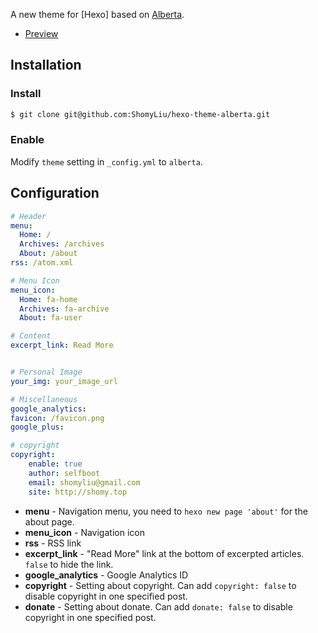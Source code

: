 A new theme for [Hexo] based on [Alberta](https://github.com/ken8203/hexo-theme-alberta/).

- [Preview](http://selfboot.cn/)

## Installation

### Install

``` bash
$ git clone git@github.com:ShomyLiu/hexo-theme-alberta.git
```

### Enable

Modify `theme` setting in `_config.yml` to `alberta`.

## Configuration

``` yml
# Header
menu:
  Home: /
  Archives: /archives
  About: /about
rss: /atom.xml

# Menu Icon
menu_icon:
  Home: fa-home
  Archives: fa-archive
  About: fa-user

# Content
excerpt_link: Read More


# Personal Image
your_img: your_image_url

# Miscellaneous
google_analytics:
favicon: /favicon.png
google_plus:

# copyright
copyright:
    enable: true
    author: selfboot
    email: shomyliu@gmail.com
    site: http://shomy.top

```

- **menu** - Navigation menu, you need to `hexo new page 'about'` for the about page.
- **menu_icon** - Navigation icon
- **rss** - RSS link
- **excerpt_link** - "Read More" link at the bottom of excerpted articles. `false` to hide the link.
- **google_analytics** - Google Analytics ID
- **copyright** - Setting about copyright.  Can add `copyright: false` to disable copyright in one specified post.
- **donate** - Setting about donate.  Can add `donate: false` to disable copyright in one specified post.


